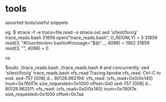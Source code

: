 # tools
assorted tools/useful snippets

eg. 
$ strace -f -e trace=file,read -o strace.out sed 's/test/foo/g' trace_reads.bash
31859 open("trace_reads.bash", O_RDONLY) = 3
31859 read(3, "#!/usr/bin/env bash\n#\nusage=\"$(b"..., 4096) = 1962
31859 read(3, "", 4096)                 = 0

vs

$sudo ./trace_reads.bash ./trace_reads.bash  # and concurrently: sed 's/test/foo/g' trace_reads.bash
vfs_read
Tracing kprobe vfs_read. Ctrl-C to end.
             sed-757   [008] d... 80128.962194: vfs_read: (vfs_read+0x0/0x140) inum=0x760f7e size_requested=0x1000 offset=0x0
             sed-757   [008] d... 80128.962511: vfs_read: (vfs_read+0x0/0x140) inum=0x760f7e size_requested=0x1000 offset=0x7aa

